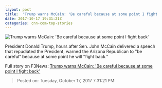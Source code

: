 ```yaml
---
layout: post
title:  "Trump warns McCain: 'Be careful because at some point I fight back'"
date: 2017-10-17 19:31:21Z
categories: cnn-com-top-stories
---
```


![Trump warns McCain: 'Be careful because at some point I fight back'](http://cdn.cnn.com/cnnnext/dam/assets/170729114655-mccain-trump-split-0729-super-tease.jpg)

President Donald Trump, hours after Sen. John McCain delivered a speech that repudiated the President, warned the Arizona Republican to "be careful" because at some point he will "fight back."


Full story on F3News: [Trump warns McCain: 'Be careful because at some point I fight back'](http://www.f3nws.com/n/QRMs4B)

> Posted on: Tuesday, October 17, 2017 7:31:21 PM
